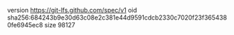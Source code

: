 version https://git-lfs.github.com/spec/v1
oid sha256:684243b9e30d63c08e2c381e44d9591cdcb2330c7020f23f3654380fe6945ec8
size 98127
